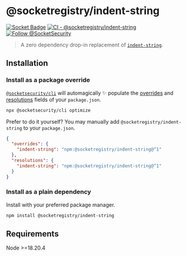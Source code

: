 # @socketregistry/indent-string

[![Socket Badge](https://socket.dev/api/badge/npm/package/@socketregistry/indent-string)](https://socket.dev/npm/package/@socketregistry/indent-string)
[![CI - @socketregistry/indent-string](https://github.com/SocketDev/socket-registry-js/actions/workflows/test.yml/badge.svg)](https://github.com/SocketDev/socket-registry-js/actions/workflows/test.yml)
[![Follow @SocketSecurity](https://img.shields.io/twitter/follow/SocketSecurity?style=social)](https://twitter.com/SocketSecurity)

> A zero dependency drop-in replacement of
> [`indent-string`](https://www.npmjs.com/package/indent-string).

## Installation

### Install as a package override

[`@socketsecurity/cli`](https://www.npmjs.com/package/@socketsecurity/cli) will
automagically :sparkles: populate the
[overrides](https://docs.npmjs.com/cli/v9/configuring-npm/package-json#overrides)
and [resolutions](https://yarnpkg.com/configuration/manifest#resolutions) fields
of your `package.json`.

```sh
npx @socketsecurity/cli optimize
```

Prefer to do it yourself? You may manually add `@socketregistry/indent-string`
to your `package.json`.

```json
{
  "overrides": {
    "indent-string": "npm:@socketregistry/indent-string@^1"
  },
  "resolutions": {
    "indent-string": "npm:@socketregistry/indent-string@^1"
  }
}
```

### Install as a plain dependency

Install with your preferred package manager.

```sh
npm install @socketregistry/indent-string
```

## Requirements

Node &gt;=18.20.4
